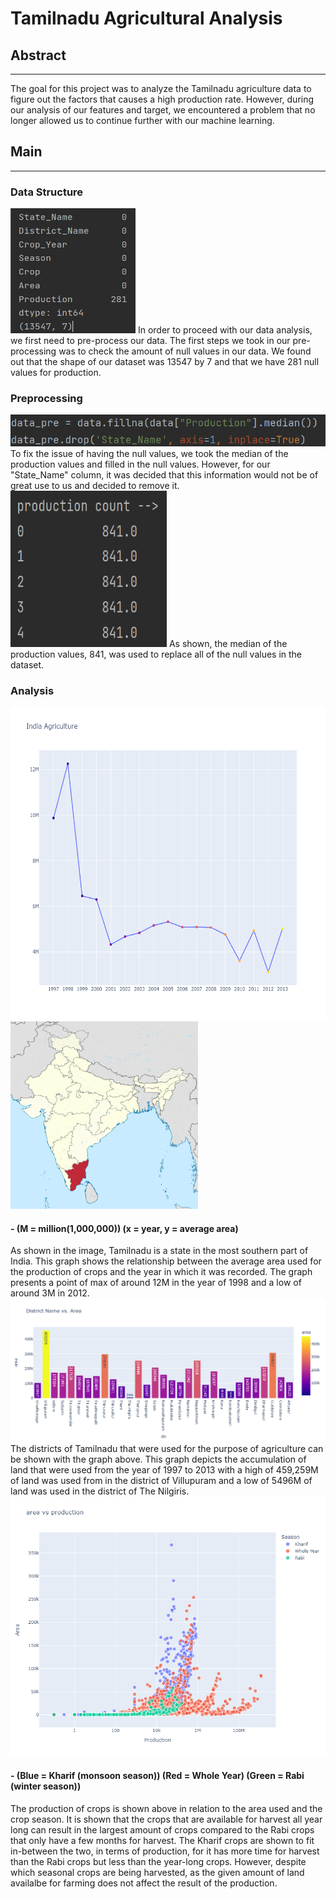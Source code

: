 # Tamilnadu Agricultural Analysis
## Abstract
----------------
The goal for this project was to analyze the Tamilnadu agriculture data to figure out the factors that causes a high production rate. However, during our analysis of our features and target, we encountered a problem that no longer allowed us to continue further with our machine learning. 


## Main
-----------
### Data Structure
<img src="./images/null_amount.PNG" height="200" width="200">
In order to proceed with our data analysis, we first need to pre-process our data. The first steps we took in our pre-processing was to check the amount of null values in our data. We found out that the shape of our dataset was 13547 by 7 and that we have 281 null values for production. 


### Preprocessing 
<img src="./images/pre_processing_code.PNG">
To fix the issue of having the null values, we took the median of the production values and filled in the null values. However, for our "State_Name" column, it was decided that this information would not be of great use to us and decided to remove it. 

<img src="./images/fill_null.PNG" height="250" width="250">
As shown, the median of the production values, 841, was used to replace all of the null values in the dataset. 


### Analysis
<img src="./images/area_year.png" height="500" width="700"><img src="./images/tamilnadu_image.png" height="300" width="300">
<h4> - (M = million(1,000,000)) (x = year, y = average area)</h4>
As shown in the image, Tamilnadu is a state in the most southern part of India. This graph shows the relationship between the average area used for the production of crops and the year in which it was recorded. The graph presents a point of max of around 12M in the year of 1998 and a low of around 3M in 2012. 

<img src="./images/district_area.png">
The districts of Tamilnadu that were used for the purpose of agriculture can be shown with the graph above. This graph depicts the accumulation of land that were used from the year of 1997 to 2013 with a high of 459,259M of land was used from in the district of Villupuram and a low of 5496M of land was used in the district of The Nilgiris. 

<img src="./images/area_production.png">
<h4> - (Blue = Kharif (monsoon season)) (Red = Whole Year) (Green = Rabi (winter season))</h4>
The production of crops is shown above in relation to the area used and the crop season. It is shown that the crops that are available for harvest all year long can result in the largest amount of crops compared to the Rabi crops that only have a few months for harvest. The Kharif crops are shown to fit in-between the two, in terms of production, for it has more time for harvest than the Rabi crops but less than the year-long crops. However, despite which seasonal crops are being harvested, as the given amount of land availalbe for farming does not affect the result of the production.
